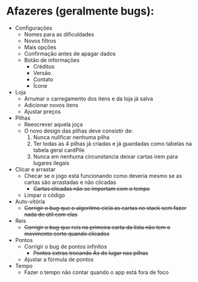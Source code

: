 # Afazeres (geralmente bugs):
- Configurações
    - Nomes para as dificuldades
    - Novos filtros
    - Mais opções
    - Confirmação antes de apagar dados
    - Botão de informações
        - Créditos
        - Versão
        - Contato
        - Ícone
- Loja
    - Arrumar o carregamento dos itens e da loja já salva
    - Adicionar novos itens
    - Ajustar preços
- Pilhas
    - Reescrever aquela joça
    - O novo design das pilhas deve consistir de:
        1. Nunca nulificar nenhuma pilha
        2. Ter todas as 4 pilhas já criadas e já guardadas como tabelas na tabela geral cardPile
        3. Nunca em nenhuma circunstancia deixar cartas irem para lugares ilegais
- Clicar e arrastar
    - Checar se o jogo está funcionando como deveria mesmo se as cartas são arrastadas e não clicadas
        - ~~Cartas clicadas não se importam com o tempo~~
    - Limpar o código
- Auto-vitória
    - ~~Corrigir o bug que o algoritmo cicla as cartas no stack sem fazer nada de útil com elas~~
- Reis
    - ~~Corrigir o bug que reis na primeira carta da lista não tem o movimento certo quando clicados~~
- Pontos
    - Corrigir o bug de pontos infinitos
        - ~~Pontos extras trocando Ás de lugar nas pilhas~~
    - Ajustar a fórmula de pontos
- Tempo
    - Fazer o tempo não contar quando o app está fora de foco
